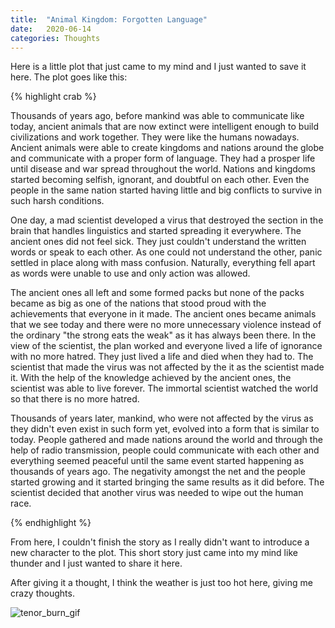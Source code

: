 ```yaml
---
title:  "Animal Kingdom: Forgotten Language"
date:   2020-06-14
categories: Thoughts
---
```


Here is a little plot that just came to my mind and I just wanted to save it here.
The plot goes like this:

{% highlight crab %}

Thousands of years ago, before mankind was able to communicate like today, ancient animals that are now extinct were intelligent enough to build civilizations and work together.
They were like the humans nowadays.
Ancient animals were able to create kingdoms and nations around the globe and communicate with a proper form of language.
They had a prosper life until disease and war spread throughout the world.
Nations and kingdoms started becoming selfish, ignorant, and doubtful on each other.
Even the people in the same nation started having little and big conflicts to survive in such harsh conditions.

One day, a mad scientist developed a virus that destroyed the section in the brain that handles linguistics and started spreading it everywhere.
The ancient ones did not feel sick.
They just couldn't understand the written words or speak to each other.
As one could not understand the other, panic settled in place along with mass confusion.
Naturally, everything fell apart as words were unable to use and only action was allowed.

The ancient ones all left and some formed packs but none of the packs became as big as one of the nations that stood proud with the achievements that everyone in it made.
The ancient ones became animals that we see today and there were no more unnecessary violence instead of the ordinary "the strong eats the weak" as it has always been there.
In the view of the scientist, the plan worked and everyone lived a life of ignorance with no more hatred.
They just lived a life and died when they had to.
The scientist that made the virus was not affected by the it as the scientist made it.
With the help of the knowledge achieved by the ancient ones, the scientist was able to live forever.
The immortal scientist watched the world so that there is no more hatred.

Thousands of years later, mankind, who were not affected by the virus as they didn't even exist in such form yet, evolved into a form that is similar to today.
People gathered and made nations around the world and through the help of radio transmission, people could communicate with each other and everything seemed peaceful until the same event started happening as thousands of years ago.
The negativity amongst the net and the people started growing and it started bringing the same results as it did before.
The scientist decided that another virus was needed to wipe out the human race.

{% endhighlight %}

From here, I couldn't finish the story as I really didn't want to introduce a new character to the plot.
This short story just came into my mind like thunder and I just wanted to share it here.

After giving it a thought, I think the weather is just too hot here, giving me crazy thoughts.

![tenor_burn_gif](https://media1.tenor.com/images/4faafe42aa7265478a8e9ad509e9a6fe/tenor.gif?itemid=5078122)